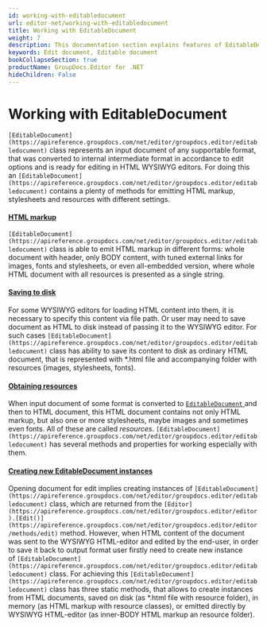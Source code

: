 ```yaml
---
id: working-with-editabledocument
url: editor-net/working-with-editabledocument
title: Working with EditableDocument
weight: 7
description: This documentation section explains features of EditableDocument class when editing document with GroupDocs.Editor for .NET API.
keywords: Edit document, Editable document
bookCollapseSection: true
productName: GroupDocs.Editor for .NET
hideChildren: False
---
```

# Working with EditableDocument

`[EditableDocument](https://apireference.groupdocs.com/net/editor/groupdocs.editor/editabledocument)` class represents an input document of any supportable format, that was converted to internal intermediate format in accordance to edit options and is ready for editing in HTML WYSIWYG editors. For doing this an `[EditableDocument](https://apireference.groupdocs.com/net/editor/groupdocs.editor/editabledocument)` contains a plenty of methods for emitting HTML markup, stylesheets and resources with different settings.

#### [HTML markup](https://docs.groupdocs.com/display/editornet/Get+HTML+markup+in+different+forms)

`[EditableDocument](https://apireference.groupdocs.com/net/editor/groupdocs.editor/editabledocument)` class is able to emit HTML markup in different forms: whole document with header, only BODY content, with tuned external links for images, fonts and stylesheets, or even all-embedded version, where whole HTML document with all resources is presented as a single string.

#### [Saving to disk](https://docs.groupdocs.com/display/editornet/Save+HTML+to+folder)

For some WYSIWYG editors for loading HTML content into them, it is necessary to specify this content via file path. Or user may need to save document as HTML to disk instead of passing it to the WYSIWYG editor. For such cases `[EditableDocument](https://apireference.groupdocs.com/net/editor/groupdocs.editor/editabledocument)` class has ability to save its content to disk as ordinary HTML document, that is represented with \*.html file and accompanying folder with resources (images, stylesheets, fonts).

#### [Obtaining resources](https://docs.groupdocs.com/display/editornet/Working+with+resources)

When input document of some format is converted to [`EditableDocument` ](https://apireference.groupdocs.com/net/editor/groupdocs.editor/editabledocument)and then to HTML document, this HTML document contains not only HTML markup, but also one or more stylesheets, maybe images and sometimes even fonts. All of these are called *resources*. `[EditableDocument](https://apireference.groupdocs.com/net/editor/groupdocs.editor/editabledocument)` has several methods and properties for working especially with them.

#### [Creating new EditableDocument instances](https://docs.groupdocs.com/display/editornet/Create+EditableDocument+from+file+or+markup)

Opening document for edit implies creating instances of `[EditableDocument](https://apireference.groupdocs.com/net/editor/groupdocs.editor/editabledocument)` class, which are returned from the `[Editor](https://apireference.groupdocs.com/net/editor/groupdocs.editor/editor).[Edit()](https://apireference.groupdocs.com/net/editor/groupdocs.editor/editor/methods/edit)` method. However, when HTML content of the document was sent to the WYSIWYG HTML-editor and edited by the end-user, in order to save it back to output format user firstly need to create new instance of `[EditableDocument](https://apireference.groupdocs.com/net/editor/groupdocs.editor/editabledocument)` class. For achieving this `[EditableDocument](https://apireference.groupdocs.com/net/editor/groupdocs.editor/editabledocument)` class has three static methods, that allows to create instances from HTML documents, saved on disk (as \*.html file with resource folder), in memory (as HTML markup with resource classes), or emitted directly by WYSIWYG HTML-editor (as inner-BODY HTML markup an resource folder).
